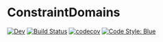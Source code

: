 # ConstraintDomains

[![Dev](https://img.shields.io/badge/docs-dev-blue.svg)](https://JuliaConstraints.github.io/ConstraintDomains.jl/dev)
[![Build Status](https://github.com/JuliaConstraints/ConstraintDomains.jl/workflows/CI/badge.svg)](https://github.com/JuliaConstraints/ConstraintDomains.jl/actions)
[![codecov](https://codecov.io/gh/JuliaConstraints/ConstraintDomains.jl/branch/main/graph/badge.svg?token=msThsQQPZ4)](https://codecov.io/gh/JuliaConstraints/ConstraintDomains.jl)
[![Code Style: Blue](https://img.shields.io/badge/code%20style-blue-4495d1.svg)](https://github.com/invenia/BlueStyle)